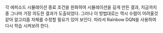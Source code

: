 각 에피소드 시뮬레이션 종료 조건을 완화하여 시뮬레이션을 길게 만든 결과, 지금까지중 그나마 가장 의도한 결과가 도출되었다. 그러나 이 방법대로는 역시 수렴이 어려울것 같아 알고리즘 자체를 수정할 필요가 있어 보인다.
따라서 Rainbow DQN을 사용하여 다시 학습 시켜보려 한다.
